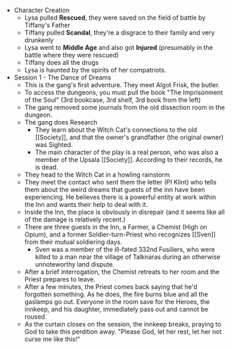 - Character Creation
	- Lysa pulled **Rescued**, they were saved on the field of battle by Tiffany's Father
	- Tiffany pulled **Scandal**, they're a disgrace to their family and very drunkenly
	- Lysa went to **Middle Age** and also got **Injured** (presumably in the battle where they were rescued)
	- Tiffany does all the drugs
	- Lysa is haunted by the spirits of her compatriots.
- Session 1 - The Dance of Dreams
	- This is the gang's first adventure.  They meet Algot Frisk, the butler.
	- To access the dungeons, you must pull the book "The Imprisonment of the Soul" (3rd bookcase, 3rd shelf, 3rd book from the left)
	- The gang removed some journals from the old dissection room in the dungeon.
	- The gang does Research
		- They learn about the Witch Cat's connections to the old [[Society]], and that the owner's grandfather (the original owner) was Sighted.
		- The main character of the play is a real person, who was also a member of the Upsala [[Society]].  According to their records, he is dead.
	- They head to the Witch Cat in a howling rainstorm
	-  They meet the contact who sent them the letter (PI Klint) who tells them about the weird dreams that guests of the inn have been experiencing.  He believes there is a powerful entity at work within the Inn and wants their help to deal with it.
	- Inside the Inn, the place is obviously in disrepair (and it seems like all of the damage is relatively recent.)
	- There are three guests in the Inn, a Farmer, a Chemist (High on Opium), and a former Soldier-turn-Priest who recognizes [[Sven]] from their mutual soldiering days.
		- Sven was a member of the ill-fated 332nd Fusiliers, who were killed to a man near the village of Talknaras during an otherwise unnoteworthy land dispute.
	- After a brief interrogation, the Chemist retreats to her room and the Priest prepares to leave. 
	- After a few minutes, the Priest comes back saying that he'd forgotten something.  As he does, the fire burns blue and all the gaslamps go out.  Everyone in the room save for the Heroes, the innkeep, and his daughter, immediately pass out and cannot be roused.
	- As the curtain closes on the session, the innkeep breaks, praying to God to take this perdition away.  "Please God, let her rest, let her not curse me like this!"